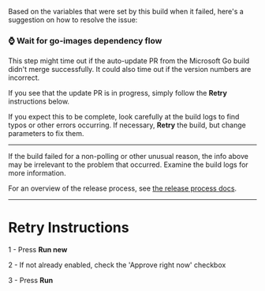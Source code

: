 

Based on the variables that were set by this build when it failed, here's a suggestion on how to resolve the issue:



     

### ⌚ Wait for go-images dependency flow

This step might time out if the auto-update PR from the Microsoft Go build didn't merge successfully. It could also time out if the version numbers are incorrect.

If you see that the update PR is in progress, simply follow the **Retry** instructions below.

If you expect this to be complete, look carefully at the build logs to find typos or other errors occurring. If necessary, **Retry** the build, but change parameters to fix them.

    



---

If the build failed for a non-polling or other unusual reason, the info above may be irrelevant to the problem that occurred. Examine the build logs for more information.

For an overview of the release process, see [the release process docs](https://github.com/microsoft/go-infra/tree/main/docs/release-process).

---

# Retry Instructions



1 -  Press **Run new**






2 -  If not already enabled, check the 'Approve right now' checkbox


3 -  Press **Run**
